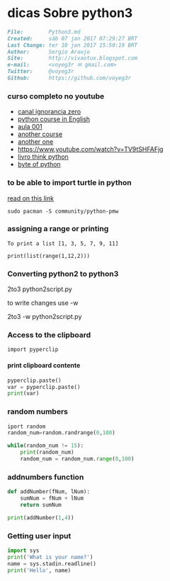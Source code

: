 # dicas Sobre python3

``` markdown
File:		 Python3.md
Created:	 sáb 07 jan 2017 07:29:27 BRT
Last Change: ter 10 jan 2017 15:50:19 BRT
Author:		 Sergio Araujo
Site:		 http://vivaotux.blogspot.com
e-mail:      <voyeg3r ✉ gmail.com>
Twitter:	 @voyeg3r
Github:      https://github.com/voyeg3r
```

### curso completo no youtube
* [canal ignorancia zero](https://www.youtube.com/channel/UCmjj41YfcaCpZIkU-oqVIIw)
* [python course in English](https://www.youtube.com/watch?v=R6wQmWMDiB4)
* [aula 001](https://www.youtube.com/watch?v=sC6mqcLSkZo&index=2&list=PLfCKf0-awunOu2WyLe2pSD2fXUo795xRe)
* [another course](https://www.youtube.com/watch?v=f6ji-QcOo_U)
* [another one](https://www.youtube.com/watch?v=QSzqiGeyU5s)
* https://www.youtube.com/watch?v=TV9tSHFAFjg
* [livro think python](https://upload.wikimedia.org/wikipedia/commons/1/1b/Think_Python.pdf)
* [byte of python](http://files.swaroopch.com/python/byte_of_python.pdf)


### to be able to import turtle in python
[read on this link](https://opentechschool.github.io/python-beginners/en/simple_drawing.html)

    sudo pacman -S community/python-pmw

### assigning a range or printing

    To print a list [1, 3, 5, 7, 9, 11]

    print(list(range(1,12,2)))

### Converting python2 to python3

   2to3 python2script.py

   to write changes use -w

   2to3 -w python2script.py

### Access to the clipboard

    import pyperclip

#### print clipboard contente

``` python
pyperclip.paste()
var = pyperclip.paste()
print(var)
```

### random numbers

``` python
iport random
random_num=random.randrange(0,100)

while(random_num != 15):
    print(random_num)
    random_num = random_num.range(0,100)
```

### addnumbers function

``` python
def addNumber(fNum, lNum):
    sumNum = fNum + lNum
    return sumNum

print(addNumber(1,4))
```

### Getting user input

``` python
import sys
print('What is your name?')
name = sys.stadin.readline()
print('Hello', name)
```
